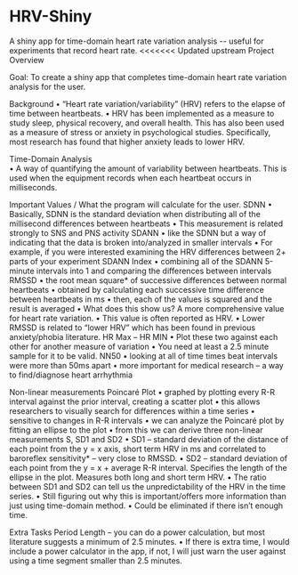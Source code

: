 # HRV-Shiny
A shiny app for time-domain heart rate variation analysis -- useful for experiments that record heart rate.
<<<<<<< Updated upstream
Project Overview

Goal: To create a shiny app that completes time-domain heart rate variation analysis for the user. 

Background
•	“Heart rate variation/variability” (HRV) refers to the elapse of time between heartbeats. 
•	HRV has been implemented as a measure to study sleep, physical recovery, and overall health. This has also been used as a measure of stress or anxiety in psychological studies. Specifically, most research has found that higher anxiety leads to lower HRV.

Time-Domain Analysis  
•	A way of quantifying the amount of variability between heartbeats. This is used when the equipment records when each heartbeat occurs in milliseconds. 

Important Values / What the program will calculate for the user.
SDNN
•	Basically, SDNN is the standard deviation when distributing all of the millisecond differences between heartbeats
•	This measurement is related strongly to SNS and PNS activity
SDANN
•	like the SDNN but a way of indicating that the data is broken into/analyzed in smaller intervals 
•	For example, if you were interested examining the HRV differences between 2+ parts of your experiment
SDANN Index
•	combining all of the SDANN 5-minute intervals into 1 and comparing the differences between intervals 
RMSSD
•	the root mean square* of successive differences between normal heartbeats
•	obtained by calculating each successive time difference between heartbeats in ms
•	then, each of the values is squared and the result is averaged
•	What does this show us? A more comprehensive value for heart rate variation. 
•	This value is often reported as HRV. 
•	Lower RMSSD is related to “lower HRV” which has been found in previous anxiety/phobia literature.
HR Max – HR MIN
•	Plot these two against each other for another measure of variation
•	You need at least a 2.5 minute sample for it to be valid.
NN50
•	looking at all of time times beat intervals were more than 50ms apart
•	more important for medical research – a way to find/diagnose heart arrhythmia 

Non-linear measurements
Poincaré Plot
•	graphed by plotting every R-R interval against the prior interval, creating a scatter plot
•	this allows researchers to visually search for differences within a time series
•	sensitive to changes in R-R intervals
•	we can analyze the Poincaré plot by fitting an ellipse to the plot
•	from this we can derive three non-linear measurements S, SD1 and SD2
•	SD1 – standard deviation of the distance of each point from the y = x axis, short term HRV in ms and correlated to baroreflex sensitivity* – very close to RMSSD. 
•	SD2 – standard deviation of each point from the y = x + average R-R interval. Specifies the length of the ellipse in the plot. Measures both long and short term HRV. 
•	The ratio between SD1 and SD2 can tell us the unpredictability of the HRV in the time series. 
•	Still figuring out why this is important/offers more information than just using time-domain method.
•	Could be eliminated if there isn’t enough time.


Extra Tasks 
Period Length – you can do a power calculation, but most literature suggests a minimum of 2.5 minutes.
•	If there is extra time, I would include a power calculator in the app, if not, I will just warn the user against using a time segment smaller than 2.5 minutes.





